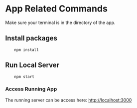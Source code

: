 # App Related Commands

Make sure your terminal is in the directory of the app.

## Install packages

```
    npm install
```

## Run Local Server

```
    npm start
```

### Access Running App

The running server can be access here: [http://localhost:3000](http://localhost:3000)
